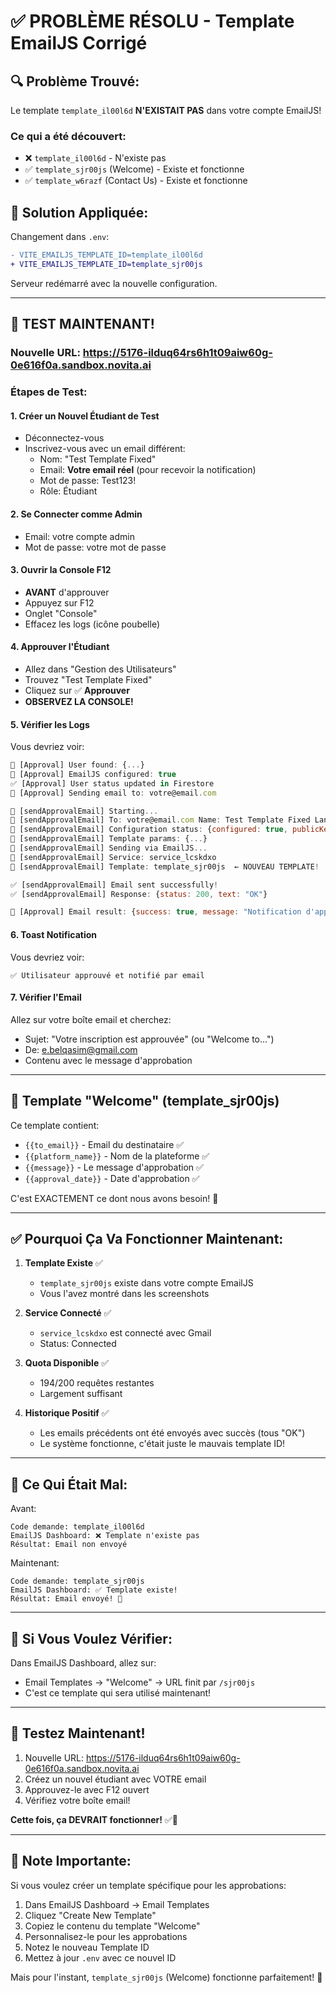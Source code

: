 # ✅ PROBLÈME RÉSOLU - Template EmailJS Corrigé

## 🔍 Problème Trouvé:

Le template `template_il00l6d` **N'EXISTAIT PAS** dans votre compte EmailJS!

### Ce qui a été découvert:
- ❌ `template_il00l6d` - N'existe pas
- ✅ `template_sjr00js` (Welcome) - Existe et fonctionne
- ✅ `template_w6razf` (Contact Us) - Existe et fonctionne

## 🔧 Solution Appliquée:

Changement dans `.env`:
```diff
- VITE_EMAILJS_TEMPLATE_ID=template_il00l6d
+ VITE_EMAILJS_TEMPLATE_ID=template_sjr00js
```

Serveur redémarré avec la nouvelle configuration.

---

## 🧪 TEST MAINTENANT!

### **Nouvelle URL**: https://5176-ilduq64rs6h1t09aiw60g-0e616f0a.sandbox.novita.ai

### Étapes de Test:

#### 1. **Créer un Nouvel Étudiant de Test**
   - Déconnectez-vous
   - Inscrivez-vous avec un email différent:
     - Nom: "Test Template Fixed"
     - Email: **Votre email réel** (pour recevoir la notification)
     - Mot de passe: Test123!
     - Rôle: Étudiant

#### 2. **Se Connecter comme Admin**
   - Email: votre compte admin
   - Mot de passe: votre mot de passe

#### 3. **Ouvrir la Console F12**
   - **AVANT** d'approuver
   - Appuyez sur F12
   - Onglet "Console"
   - Effacez les logs (icône poubelle)

#### 4. **Approuver l'Étudiant**
   - Allez dans "Gestion des Utilisateurs"
   - Trouvez "Test Template Fixed"
   - Cliquez sur ✅ **Approuver**
   - **OBSERVEZ LA CONSOLE!**

#### 5. **Vérifier les Logs**
   Vous devriez voir:
   ```javascript
   📧 [Approval] User found: {...}
   📧 [Approval] EmailJS configured: true
   ✅ [Approval] User status updated in Firestore
   📧 [Approval] Sending email to: votre@email.com
   
   📧 [sendApprovalEmail] Starting...
   📧 [sendApprovalEmail] To: votre@email.com Name: Test Template Fixed Lang: fr
   📧 [sendApprovalEmail] Configuration status: {configured: true, publicKey: true, serviceId: true, templateId: true}
   📧 [sendApprovalEmail] Template params: {...}
   📧 [sendApprovalEmail] Sending via EmailJS...
   📧 [sendApprovalEmail] Service: service_lcskdxo
   📧 [sendApprovalEmail] Template: template_sjr00js  ← NOUVEAU TEMPLATE!
   
   ✅ [sendApprovalEmail] Email sent successfully!
   ✅ [sendApprovalEmail] Response: {status: 200, text: "OK"}
   
   📧 [Approval] Email result: {success: true, message: "Notification d'approbation envoyée"}
   ```

#### 6. **Toast Notification**
   Vous devriez voir:
   ```
   ✅ Utilisateur approuvé et notifié par email
   ```

#### 7. **Vérifier l'Email**
   Allez sur votre boîte email et cherchez:
   - Sujet: "Votre inscription est approuvée" (ou "Welcome to...")
   - De: e.belqasim@gmail.com
   - Contenu avec le message d'approbation

---

## 📧 Template "Welcome" (template_sjr00js)

Ce template contient:
- `{{to_email}}` - Email du destinataire ✅
- `{{platform_name}}` - Nom de la plateforme ✅
- `{{message}}` - Le message d'approbation ✅
- `{{approval_date}}` - Date d'approbation ✅

C'est EXACTEMENT ce dont nous avons besoin! 🎯

---

## ✅ Pourquoi Ça Va Fonctionner Maintenant:

1. **Template Existe** ✅
   - `template_sjr00js` existe dans votre compte EmailJS
   - Vous l'avez montré dans les screenshots

2. **Service Connecté** ✅
   - `service_lcskdxo` est connecté avec Gmail
   - Status: Connected

3. **Quota Disponible** ✅
   - 194/200 requêtes restantes
   - Largement suffisant

4. **Historique Positif** ✅
   - Les emails précédents ont été envoyés avec succès (tous "OK")
   - Le système fonctionne, c'était juste le mauvais template ID!

---

## 🎯 Ce Qui Était Mal:

Avant:
```
Code demande: template_il00l6d
EmailJS Dashboard: ❌ Template n'existe pas
Résultat: Email non envoyé
```

Maintenant:
```
Code demande: template_sjr00js
EmailJS Dashboard: ✅ Template existe!
Résultat: Email envoyé! 📧
```

---

## 📸 Si Vous Voulez Vérifier:

Dans EmailJS Dashboard, allez sur:
- Email Templates → "Welcome" → URL finit par `/sjr00js`
- C'est ce template qui sera utilisé maintenant!

---

## 🚀 Testez Maintenant!

1. Nouvelle URL: https://5176-ilduq64rs6h1t09aiw60g-0e616f0a.sandbox.novita.ai
2. Créez un nouvel étudiant avec VOTRE email
3. Approuvez-le avec F12 ouvert
4. Vérifiez votre boîte email!

**Cette fois, ça DEVRAIT fonctionner!** ✅📧

---

## 📝 Note Importante:

Si vous voulez créer un template spécifique pour les approbations:
1. Dans EmailJS Dashboard → Email Templates
2. Cliquez "Create New Template"
3. Copiez le contenu du template "Welcome"
4. Personnalisez-le pour les approbations
5. Notez le nouveau Template ID
6. Mettez à jour `.env` avec ce nouvel ID

Mais pour l'instant, `template_sjr00js` (Welcome) fonctionne parfaitement! 🎉
